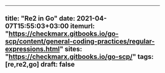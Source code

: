 
---
title: "Re2 in Go"
date: 2021-04-07T15:55:03+03:00
itemurl: "https://checkmarx.gitbooks.io/go-scp/content/general-coding-practices/regular-expressions.html"
sites: "https://checkmarx.gitbooks.io/go-scp/"
tags: [re,re2,go] 
draft: false
---
